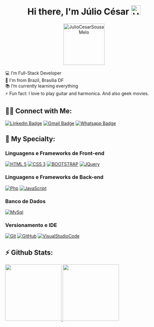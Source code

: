 <h1 align="center">Hi there, I'm Júlio César <img alt="Hi There!" width="30px" src="https://camo.githubusercontent.com/35d3d11359a49bf12aebb834cc13fd81b95eff4e/68747470733a2f2f6d656469612e67697068792e636f6d2f6d656469612f6876524a434c467a6361737252346961377a2f67697068792e676966"/></h1>

<p align="center">
    <img align="center" style="margin: 2px" width="132px" src="https://komarev.com/ghpvc/?username=JulioCesarSousaMelo&style=flat-square" alt="JulioCesarSousaMelo"/>
</p>

💻 I’m Full-Stack Developer<br>
🏡 I'm from Brazil, Brasília DF <br>
📚 I’m currently learning everything <br>
⚡ Fun fact: I love to play guitar and harmonica. And also geek movies.<br>

## 🤝🏻 Connect with Me:

[![Linkedin Badge](https://img.shields.io/badge/-LinkedIn-fd428e?style=flat-square&logo=Linkedin&logoColor=white&link=https://www.linkedin.com/in/walternascimentobarroso/)](https://www.linkedin.com/in/júlio-césar-s-melo/)
[![Gmail Badge](https://img.shields.io/badge/-Gmail-fd428e?style=flat-square&logo=Gmail&logoColor=white)](mailto:jcesarsm17@gamil.com)
[![Whatsapp Badge](https://img.shields.io/badge/-Whatsapp-fd428e?style=flat-square&labelColor=fd428e&logo=whatsapp&logoColor=white)](https://wa.me/5561998032236)

## 🚀 My Specialty:

### Linguagens e Frameworks de Front-end
[![HTML 5](https://img.shields.io/badge/HTML5-572694?style=for-the-badge&logo=html5&logoColor=white)](https://www.w3.org/standards/webdesign/htmlcss.html)
[![CSS 3](https://img.shields.io/badge/CSS3-572694?style=for-the-badge&logo=css3&logoColor=white)](https://www.w3.org/standards/webdesign/htmlcss.html)
[![BOOTSTRAP](https://img.shields.io/badge/bootstrap-572694?style=for-the-badge&logo=bootstrap&logoColor=white)](https://getbootstrap.com)
[![JQuery](https://img.shields.io/badge/jQuery-572694?style=for-the-badge&logo=jQuery&logoColor=white)](https://jquery.com)

### Linguagens e Frameworks de Back-end

[![Php](https://img.shields.io/badge/php-fd428e?style=for-the-badge&logo=php&logoColor=white)](https://www.php.net)
[![JavaScript](https://img.shields.io/badge/Javascript-fd428e?style=for-the-badge&logo=javascript&logoColor=white)](https://developer.mozilla.org/pt-BR/docs/Web/JavaScript)

### Banco de Dados
[![MySql](https://img.shields.io/badge/MySQL-572694?style=for-the-badge&logo=mysql&logoColor=white)](https://www.mysql.com/)

### Versionamento e IDE
[![Git](https://img.shields.io/badge/git-fd428e?style=for-the-badge&logo=git&logoColor=white)](https://git-scm.com/downloads)
[![GitHub](https://img.shields.io/badge/github-fd428e?style=for-the-badge&logo=github&logoColor=white)](https://github.com)
[![VisualStudioCode](https://img.shields.io/badge/VS%20Code-fd428e?style=for-the-badge&logo=visualstudio&logoColor=white)](https://code.visualstudio.com)



## ⚡ Github Stats:

<p align="left">
<a href="https://github.com/JulioCesarSousaMelo">
  <img height="180em" src="https://github-readme-stats.vercel.app/api/top-langs?username=JulioCesarSousaMelo&show_icons=true&locale=en&layout=compact&theme=radical"/>
  <img height="180em" src="https://github-readme-stats.vercel.app/api?username=JulioCesarSousaMelo&show_icons=true&locale=en&theme=radical"/>
</a>
</p>


